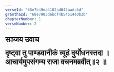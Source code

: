 ```yaml
---
verseId: "68e7b49ea4102ad042aadc6d"
granthaId: "68e7985d6bdf4b54514e0b3b"
chapterNumber: 1
verseNumber: 2
---
```





















<p><strong><span style="font-size: 18pt;"> </span></strong></p>

<p><strong><span style="font-size: 18pt;">सञ्जय उवाच</span></strong><strong><span style="font-size: 18pt;"></span></strong></p>

<p><strong><span style="font-size: 18pt;">दृष्ट्वा तु पाण्डवानीकं व्यूढं दुर्योधनस्तदा ।<br>
आचार्यमुपसंगम्य राजा वचनमब्रवीत्॥२ ॥</span></strong><strong><span style="font-size: 18pt;"></span></strong></p>






